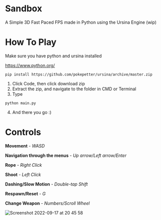 # Sandbox
A Simple 3D Fast Paced FPS made in Python using the Ursina Engine (wip)

# How To Play

Make sure you have python and ursina installed

https://www.python.org/

```
pip install https://github.com/pokepetter/ursina/archive/master.zip
```

1. Click Code, then click download zip
2. Extract the zip, and navigate to the folder in CMD or Terminal
3. Type
```
python main.py
```
4. And there you go :)

# Controls

**Movement** - *WASD*

**Navigation through the menus** - *Up arrow/Left arrow/Enter*

**Rope** - *Right Click*

**Shoot** - *Left Click*

**Dashing/Slow Motion** - *Double-tap Shift*

**Respawn/Reset** - *G*

**Change Weapon** - *Numbers/Scroll Wheel*

![Screenshot 2022-09-17 at 20 45 58](https://user-images.githubusercontent.com/77012627/190874048-cac65b22-df04-4d05-b06f-1f60eebffe93.png)
